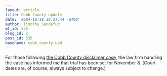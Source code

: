 ```yaml
---
layout: article
title: Cobb County update
date: '2004-10-28 20:27:44 -0700'
author: Timothy Sandefur
mt_id: 535
blog_id: 2
post_id: 535
basename: cobb_county_upd
---
```

For those following <a href="http://www.pandasthumb.org/pt-archives/000498.html">the Cobb County disclaimer case,</a> the law firm handling the case has informed me that trial has been set for November 8. (Court dates are, of course, always subject to change.)
